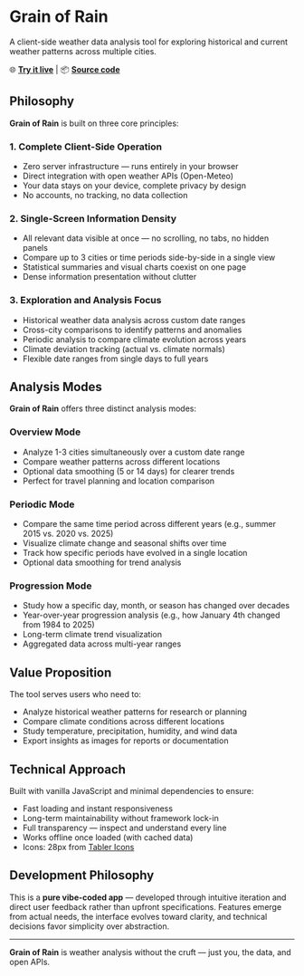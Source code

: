 # Grain of Rain

A client-side weather data analysis tool for exploring historical and current weather patterns across multiple cities.

🌐 **[Try it live](https://grainofrain.gramoflava.xyz)** | 📦 **[Source code](https://github.com/gramoflava/grainofrain)**

## Philosophy

**Grain of Rain** is built on three core principles:

### 1. Complete Client-Side Operation
- Zero server infrastructure — runs entirely in your browser
- Direct integration with open weather APIs (Open-Meteo)
- Your data stays on your device, complete privacy by design
- No accounts, no tracking, no data collection

### 2. Single-Screen Information Density
- All relevant data visible at once — no scrolling, no tabs, no hidden panels
- Compare up to 3 cities or time periods side-by-side in a single view
- Statistical summaries and visual charts coexist on one page
- Dense information presentation without clutter

### 3. Exploration and Analysis Focus
- Historical weather data analysis across custom date ranges
- Cross-city comparisons to identify patterns and anomalies
- Periodic analysis to compare climate evolution across years
- Climate deviation tracking (actual vs. climate normals)
- Flexible date ranges from single days to full years

## Analysis Modes

**Grain of Rain** offers three distinct analysis modes:

### Overview Mode
- Analyze 1-3 cities simultaneously over a custom date range
- Compare weather patterns across different locations
- Optional data smoothing (5 or 14 days) for clearer trends
- Perfect for travel planning and location comparison

### Periodic Mode
- Compare the same time period across different years (e.g., summer 2015 vs. 2020 vs. 2025)
- Visualize climate change and seasonal shifts over time
- Track how specific periods have evolved in a single location
- Optional data smoothing for trend analysis

### Progression Mode
- Study how a specific day, month, or season has changed over decades
- Year-over-year progression analysis (e.g., how January 4th changed from 1984 to 2025)
- Long-term climate trend visualization
- Aggregated data across multi-year ranges

## Value Proposition

The tool serves users who need to:
- Analyze historical weather patterns for research or planning
- Compare climate conditions across different locations
- Study temperature, precipitation, humidity, and wind data
- Export insights as images for reports or documentation

## Technical Approach

Built with vanilla JavaScript and minimal dependencies to ensure:
- Fast loading and instant responsiveness
- Long-term maintainability without framework lock-in
- Full transparency — inspect and understand every line
- Works offline once loaded (with cached data)
- Icons: 28px from [Tabler Icons](https://tabler.io/icons)

## Development Philosophy

This is a **pure vibe-coded app** — developed through intuitive iteration and direct user feedback rather than upfront specifications. Features emerge from actual needs, the interface evolves toward clarity, and technical decisions favor simplicity over abstraction.

---

**Grain of Rain** is weather analysis without the cruft — just you, the data, and open APIs.
